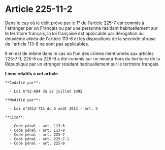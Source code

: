 # Article 225-11-2

Dans le cas où le délit prévu par le 1° de l'article 225-7 est commis à l'étranger par un Français ou par une personne
résidant habituellement sur le territoire français, la loi française est applicable par dérogation au deuxième alinéa de
l'article 113-6 et les dispositions de la seconde phrase de l'article 113-8 ne sont pas applicables. 

Il en est de même dans le cas où l'un des crimes mentionnés aux articles 225-7-1, 225-8 ou 225-9 a été commis sur un mineur
hors du territoire de la République par un étranger résidant habituellement sur le territoire français.

**Liens relatifs à cet article**

	**Codifié par**:

	  - Loi n°92-684 du 22 juillet 1992

	**Modifié par**:

	  - Loi n°2013-711 du 5 août 2013 - art. 5

	**Cite**:

	  - Code pénal - art. 113-6
	  - Code pénal - art. 113-8
	  - Code pénal - art. 225-7
	  - Code pénal - art. 225-7-1
	  - Code pénal - art. 225-8

